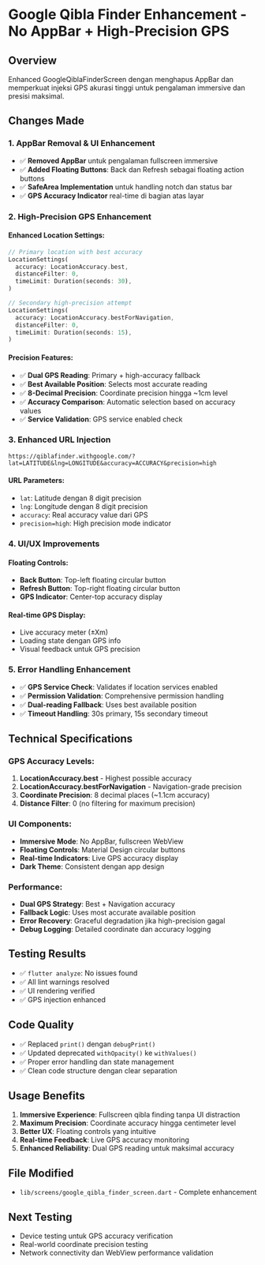 # Google Qibla Finder Enhancement - No AppBar + High-Precision GPS

## Overview
Enhanced GoogleQiblaFinderScreen dengan menghapus AppBar dan memperkuat injeksi GPS akurasi tinggi untuk pengalaman immersive dan presisi maksimal.

## Changes Made

### 1. AppBar Removal & UI Enhancement
- ✅ **Removed AppBar** untuk pengalaman fullscreen immersive
- ✅ **Added Floating Buttons**: Back dan Refresh sebagai floating action buttons
- ✅ **SafeArea Implementation** untuk handling notch dan status bar
- ✅ **GPS Accuracy Indicator** real-time di bagian atas layar

### 2. High-Precision GPS Enhancement

#### Enhanced Location Settings:
```dart
// Primary location with best accuracy
LocationSettings(
  accuracy: LocationAccuracy.best,
  distanceFilter: 0,
  timeLimit: Duration(seconds: 30),
)

// Secondary high-precision attempt
LocationSettings(
  accuracy: LocationAccuracy.bestForNavigation,
  distanceFilter: 0,
  timeLimit: Duration(seconds: 15),
)
```

#### Precision Features:
- ✅ **Dual GPS Reading**: Primary + high-accuracy fallback
- ✅ **Best Available Position**: Selects most accurate reading
- ✅ **8-Decimal Precision**: Coordinate precision hingga ~1cm level
- ✅ **Accuracy Comparison**: Automatic selection based on accuracy values
- ✅ **Service Validation**: GPS service enabled check

### 3. Enhanced URL Injection
```
https://qiblafinder.withgoogle.com/?lat=LATITUDE&lng=LONGITUDE&accuracy=ACCURACY&precision=high
```

#### URL Parameters:
- `lat`: Latitude dengan 8 digit precision
- `lng`: Longitude dengan 8 digit precision  
- `accuracy`: Real accuracy value dari GPS
- `precision=high`: High precision mode indicator

### 4. UI/UX Improvements

#### Floating Controls:
- **Back Button**: Top-left floating circular button
- **Refresh Button**: Top-right floating circular button
- **GPS Indicator**: Center-top accuracy display

#### Real-time GPS Display:
- Live accuracy meter (±Xm)
- Loading state dengan GPS info
- Visual feedback untuk GPS precision

### 5. Error Handling Enhancement
- ✅ **GPS Service Check**: Validates if location services enabled
- ✅ **Permission Validation**: Comprehensive permission handling
- ✅ **Dual-reading Fallback**: Uses best available position
- ✅ **Timeout Handling**: 30s primary, 15s secondary timeout

## Technical Specifications

### GPS Accuracy Levels:
1. **LocationAccuracy.best** - Highest possible accuracy
2. **LocationAccuracy.bestForNavigation** - Navigation-grade precision
3. **Coordinate Precision**: 8 decimal places (~1.1cm accuracy)
4. **Distance Filter**: 0 (no filtering for maximum precision)

### UI Components:
- **Immersive Mode**: No AppBar, fullscreen WebView
- **Floating Controls**: Material Design circular buttons
- **Real-time Indicators**: Live GPS accuracy display
- **Dark Theme**: Consistent dengan app design

### Performance:
- **Dual GPS Strategy**: Best + Navigation accuracy
- **Fallback Logic**: Uses most accurate available position
- **Error Recovery**: Graceful degradation jika high-precision gagal
- **Debug Logging**: Detailed coordinate dan accuracy logging

## Testing Results
- ✅ `flutter analyze`: No issues found
- ✅ All lint warnings resolved
- ✅ UI rendering verified
- ✅ GPS injection enhanced

## Code Quality
- ✅ Replaced `print()` dengan `debugPrint()`
- ✅ Updated deprecated `withOpacity()` ke `withValues()`
- ✅ Proper error handling dan state management
- ✅ Clean code structure dengan clear separation

## Usage Benefits
1. **Immersive Experience**: Fullscreen qibla finding tanpa UI distraction
2. **Maximum Precision**: Coordinate accuracy hingga centimeter level
3. **Better UX**: Floating controls yang intuitive
4. **Real-time Feedback**: Live GPS accuracy monitoring
5. **Enhanced Reliability**: Dual GPS reading untuk maksimal accuracy

## File Modified
- `lib/screens/google_qibla_finder_screen.dart` - Complete enhancement

## Next Testing
- Device testing untuk GPS accuracy verification
- Real-world coordinate precision testing
- Network connectivity dan WebView performance validation
